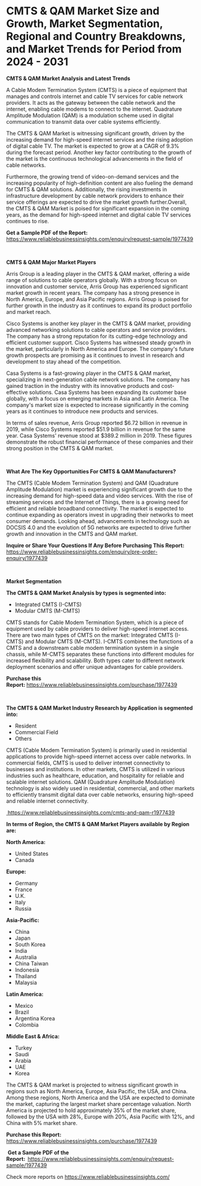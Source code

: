 <p><h1>CMTS & QAM Market Size and Growth, Market Segmentation, Regional and Country Breakdowns, and Market Trends for Period from 2024 -  2031</h1></p><p><strong>CMTS & QAM Market Analysis and Latest Trends</strong></p>
<p><p>A Cable Modem Termination System (CMTS) is a piece of equipment that manages and controls internet and cable TV services for cable network providers. It acts as the gateway between the cable network and the internet, enabling cable modems to connect to the internet. Quadrature Amplitude Modulation (QAM) is a modulation scheme used in digital communication to transmit data over cable systems efficiently.</p><p>The CMTS & QAM Market is witnessing significant growth, driven by the increasing demand for high-speed internet services and the rising adoption of digital cable TV. The market is expected to grow at a CAGR of 9.3% during the forecast period. Another key factor contributing to the growth of the market is the continuous technological advancements in the field of cable networks.</p><p>Furthermore, the growing trend of video-on-demand services and the increasing popularity of high-definition content are also fueling the demand for CMTS & QAM solutions. Additionally, the rising investments in infrastructure development by cable network providers to enhance their service offerings are expected to drive the market growth further.Overall, the CMTS & QAM Market is poised for significant expansion in the coming years, as the demand for high-speed internet and digital cable TV services continues to rise.</p></p>
<p><strong>Get a Sample PDF of the Report:&nbsp;</strong> <a href="https://www.reliablebusinessinsights.com/enquiry/request-sample/1977439">https://www.reliablebusinessinsights.com/enquiry/request-sample/1977439</a></p>
<p>&nbsp;</p>
<p><strong>CMTS & QAM Major Market Players</strong></p>
<p><p>Arris Group is a leading player in the CMTS & QAM market, offering a wide range of solutions to cable operators globally. With a strong focus on innovation and customer service, Arris Group has experienced significant market growth in recent years. The company has a strong presence in North America, Europe, and Asia Pacific regions. Arris Group is poised for further growth in the industry as it continues to expand its product portfolio and market reach.</p><p>Cisco Systems is another key player in the CMTS & QAM market, providing advanced networking solutions to cable operators and service providers. The company has a strong reputation for its cutting-edge technology and efficient customer support. Cisco Systems has witnessed steady growth in the market, particularly in North America and Europe. The company's future growth prospects are promising as it continues to invest in research and development to stay ahead of the competition.</p><p>Casa Systems is a fast-growing player in the CMTS & QAM market, specializing in next-generation cable network solutions. The company has gained traction in the industry with its innovative products and cost-effective solutions. Casa Systems has been expanding its customer base globally, with a focus on emerging markets in Asia and Latin America. The company's market size is expected to increase significantly in the coming years as it continues to introduce new products and services.</p><p>In terms of sales revenue, Arris Group reported $6.72 billion in revenue in 2019, while Cisco Systems reported $51.9 billion in revenue for the same year. Casa Systems' revenue stood at $389.2 million in 2019. These figures demonstrate the robust financial performance of these companies and their strong position in the CMTS & QAM market.</p></p>
<p>&nbsp;</p>
<p><strong>What Are The Key Opportunities For CMTS & QAM Manufacturers?</strong></p>
<p><p>The CMTS (Cable Modem Termination System) and QAM (Quadrature Amplitude Modulation) market is experiencing significant growth due to the increasing demand for high-speed data and video services. With the rise of streaming services and the Internet of Things, there is a growing need for efficient and reliable broadband connectivity. The market is expected to continue expanding as operators invest in upgrading their networks to meet consumer demands. Looking ahead, advancements in technology such as DOCSIS 4.0 and the evolution of 5G networks are expected to drive further growth and innovation in the CMTS and QAM market.</p></p>
<p><strong>Inquire or Share Your Questions If Any Before Purchasing This Report:</strong> <a href="https://www.reliablebusinessinsights.com/enquiry/pre-order-enquiry/1977439">https://www.reliablebusinessinsights.com/enquiry/pre-order-enquiry/1977439</a></p>
<p>&nbsp;</p>
<p><strong>Market Segmentation</strong></p>
<p><strong>The CMTS & QAM Market Analysis by types is segmented into:</strong></p>
<p><ul><li>Integrated CMTS (I-CMTS)</li><li>Modular CMTS (M-CMTS)</li></ul></p>
<p><p>CMTS stands for Cable Modem Termination System, which is a piece of equipment used by cable providers to deliver high-speed internet access. There are two main types of CMTS on the market: Integrated CMTS (I-CMTS) and Modular CMTS (M-CMTS). I-CMTS combines the functions of a CMTS and a downstream cable modem termination system in a single chassis, while M-CMTS separates these functions into different modules for increased flexibility and scalability. Both types cater to different network deployment scenarios and offer unique advantages for cable providers.</p></p>
<p><strong>Purchase this Report:&nbsp;</strong><a href="https://www.reliablebusinessinsights.com/purchase/1977439">https://www.reliablebusinessinsights.com/purchase/1977439</a></p>
<p>&nbsp;</p>
<p><strong>The CMTS & QAM Market Industry Research by Application is segmented into:</strong></p>
<p><ul><li>Resident</li><li>Commercial Field</li><li>Others</li></ul></p>
<p><p>CMTS (Cable Modem Termination System) is primarily used in residential applications to provide high-speed internet access over cable networks. In commercial fields, CMTS is used to deliver internet connectivity to businesses and institutions. In other markets, CMTS is utilized in various industries such as healthcare, education, and hospitality for reliable and scalable internet solutions. QAM (Quadrature Amplitude Modulation) technology is also widely used in residential, commercial, and other markets to efficiently transmit digital data over cable networks, ensuring high-speed and reliable internet connectivity.</p></p>
<p><a href="https://www.reliablebusinessinsights.com/cmts-and-qam-r1977439">&nbsp;https://www.reliablebusinessinsights.com/cmts-and-qam-r1977439</a></p>
<p><strong>In terms of Region, the CMTS & QAM Market Players available by Region are:</strong></p>
<p>
    <p> <strong> North America: </strong>
        <ul>
            <li>United States</li>
            <li>Canada</li>
        </ul>
        </p> 
    <p> <strong> Europe: </strong>
        <ul>
            <li>Germany</li>
            <li>France</li>
            <li>U.K.</li>
            <li>Italy</li>
            <li>Russia</li>
        </ul>
        </p> 
    <p> <strong> Asia-Pacific: </strong>
        <ul>
            <li>China</li>
            <li>Japan</li>
            <li>South Korea</li>
            <li>India</li>
            <li>Australia</li>
            <li>China Taiwan</li>
            <li>Indonesia</li>
            <li>Thailand</li>
            <li>Malaysia</li>
        </ul>
        </p> 
    <p> <strong> Latin America: </strong>
        <ul>
            <li>Mexico</li>
            <li>Brazil</li>
            <li>Argentina Korea</li>
            <li>Colombia</li>
        </ul>
        </p> 
    <p> <strong> Middle East & Africa: </strong>
        <ul>
            <li>Turkey</li>
            <li>Saudi</li>
            <li>Arabia</li>
            <li>UAE</li>
            <li>Korea</li>
        </ul>
    </p>
    </p>
<p><p>The CMTS & QAM market is projected to witness significant growth in regions such as North America, Europe, Asia Pacific, the USA, and China. Among these regions, North America and the USA are expected to dominate the market, capturing the largest market share percentage valuation. North America is projected to hold approximately 35% of the market share, followed by the USA with 28%, Europe with 20%, Asia Pacific with 12%, and China with 5% market share.</p></p>
<p><strong>Purchase this Report: </strong><a href="https://www.reliablebusinessinsights.com/purchase/1977439">https://www.reliablebusinessinsights.com/purchase/1977439</a></p>
<p>&nbsp;<strong>Get a Sample PDF of the Report:&nbsp;&nbsp;</strong><a href="https://www.reliablebusinessinsights.com/enquiry/request-sample/1977439">https://www.reliablebusinessinsights.com/enquiry/request-sample/1977439</a></p>
<p><strong></strong></p>
<p>Check more reports on <a href="https://www.reliablebusinessinsights.com/">https://www.reliablebusinessinsights.com/</a></p>